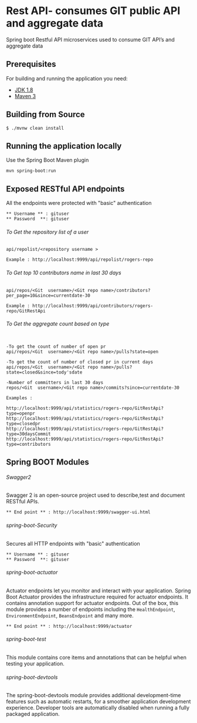 # Rest API- consumes GIT public API and aggregate data

Spring boot Restful API microservices used to consume GIT API’s and aggregate data

## Prerequisites

For building and running the application you need:

- [JDK 1.8](http://www.oracle.com/technetwork/java/javase/downloads/jdk8-downloads-2133151.html)
- [Maven 3](https://maven.apache.org)


## Building from Source

```shell
$ ./mvnw clean install
 ```

## Running the application locally

Use the Spring Boot Maven plugin
```shell
mvn spring-boot:run
 ```

## Exposed RESTful API endpoints

All the endpoints were protected with "basic" authentication
```shell
** Username ** : gituser
** Password  **: gituser
 ```

###### To Get the repository list of a user
```shell
api/repolist/<repository username >

Example : http://localhost:9999/api/repolist/rogers-repo
 ```

###### To Get top 10 contributors name in last 30 days
```shell
api/repos/<Git  username>/<Git repo name>/contributors?per_page=10&since=currentdate-30

Example : http://localhost:9999/api/contributors/rogers-repo/GitRestApi
 ```

###### To Get the aggregate count based on type

```shell

-To get the count of number of open pr
api/repos/<Git  username>/<Git repo name>/pulls?state=open

-To get the count of number of closed pr in current days
api/repos/<Git  username>/<Git repo name>/pulls?state=closed&since=tody'sdate

-Number of committers in last 30 days
repos/<Git  username>/<Git repo name>/commits?since=currentdate-30

Examples :

http://localhost:9999/api/statistics/rogers-repo/GitRestApi?type=openpr
http://localhost:9999/api/statistics/rogers-repo/GitRestApi?type=closedpr
http://localhost:9999/api/statistics/rogers-repo/GitRestApi?type=30daysCommit
http://localhost:9999/api/statistics/rogers-repo/GitRestApi?type=contributors
 ```



## Spring BOOT Modules

###### Swagger2
Swagger 2 is an open-source project used to describe,test and document RESTful APIs.

```shell
** End point ** : http://localhost:9999/swagger-ui.html
 ```

######  spring-boot-Security
 Secures all HTTP endpoints with "basic" authentication
```shell
** Username ** : gituser
** Password  **: gituser
 ```

######  spring-boot-actuator
Actuator endpoints let you monitor and interact with your application.
Spring Boot Actuator provides the infrastructure required for actuator endpoints. It contains
annotation support for actuator endpoints. Out of the box, this module provides a number of endpoints
including the `HealthEndpoint`, `EnvironmentEndpoint`, `BeansEndpoint` and many more.
```shell
** End point ** : http://localhost:9999/actuator
 ```

######  spring-boot-test
This module contains core items and annotations that can be helpful when testing your application.

######  spring-boot-devtools
The spring-boot-devtools module provides additional development-time features such as automatic restarts,
for a smoother application development experience. Developer tools are automatically disabled when
running a fully packaged application.

